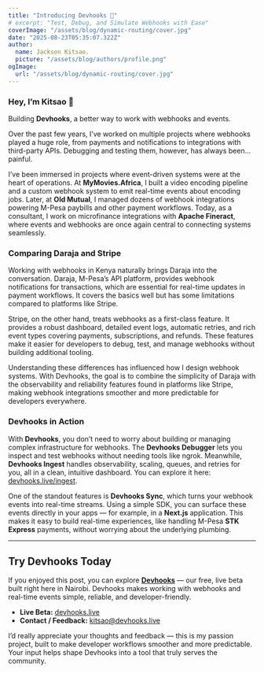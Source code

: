 ```yaml
---
title: "Introducing Devhooks 🚀"
# excerpt: "Test, Debug, and Simulate Webhooks with Ease"
coverImage: "/assets/blog/dynamic-routing/cover.jpg"
date: "2025-08-23T05:35:07.322Z"
author:
  name: Jackson Kitsao.
  picture: "/assets/blog/authors/profile.png"
ogImage:
  url: "/assets/blog/dynamic-routing/cover.jpg"
---
```


### Hey, I’m Kitsao 👋

Building **Devhooks**, a better way to work with webhooks and events.

Over the past few years, I’ve worked on multiple projects where webhooks played a huge role, from payments and notifications to integrations with third-party APIs. Debugging and testing them, however, has always been… painful.

I’ve been immersed in projects where event-driven systems were at the heart of operations. At **MyMovies.Africa**, I built a video encoding pipeline and a custom webhook system to emit real-time events about encoding jobs. Later, at **Old Mutual**, I managed dozens of webhook integrations powering M-Pesa paybills and other payment workflows. Today, as a consultant, I work on microfinance integrations with **Apache Fineract**, where events and webhooks are once again central to connecting systems seamlessly.

### Comparing Daraja and Stripe

Working with webhooks in Kenya naturally brings Daraja into the conversation. Daraja, M-Pesa’s API platform, provides webhook notifications for transactions, which are essential for real-time updates in payment workflows. It covers the basics well but has some limitations compared to platforms like Stripe.

Stripe, on the other hand, treats webhooks as a first-class feature. It provides a robust dashboard, detailed event logs, automatic retries, and rich event types covering payments, subscriptions, and refunds. These features make it easier for developers to debug, test, and manage webhooks without building additional tooling.

Understanding these differences has influenced how I design webhook systems. With Devhooks, the goal is to combine the simplicity of Daraja with the observability and reliability features found in platforms like Stripe, making webhook integrations smoother and more predictable for developers everywhere.

### Devhooks in Action

With **Devhooks**, you don’t need to worry about building or managing complex infrastructure for webhooks. The **Devhooks Debugger** lets you inspect and test webhooks without needing tools like ngrok. Meanwhile, **Devhooks Ingest** handles observability, scaling, queues, and retries for you, all in a clean, intuitive dashboard. You can explore it here: [devhooks.live/ingest](https://devhooks.live/ingest).

One of the standout features is **Devhooks Sync**, which turns your webhook events into real-time streams. Using a simple SDK, you can surface these events directly in your apps — for example, in a **Next.js** application. This makes it easy to build real-time experiences, like handling M-Pesa **STK Express** payments, without worrying about the underlying plumbing.

---

## Try Devhooks Today

If you enjoyed this post, you can explore **[Devhooks](https://devhooks.live)** — our free, live beta built right here in Nairobi. Devhooks makes working with webhooks and real-time events simple, reliable, and developer-friendly.

- **Live Beta:** [devhooks.live](https://devhooks.live)
- **Contact / Feedback:** kitsao@devhooks.live

I’d really appreciate your thoughts and feedback — this is my passion project, built to make developer workflows smoother and more predictable. Your input helps shape Devhooks into a tool that truly serves the community.
